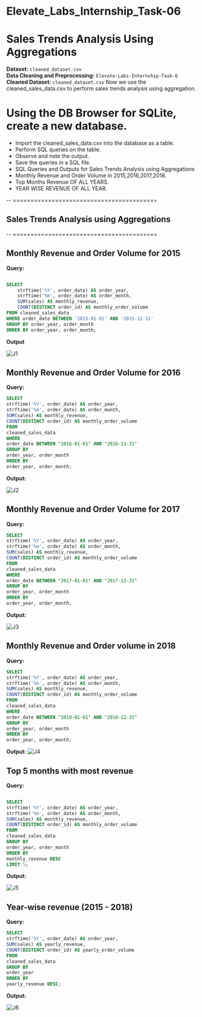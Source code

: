 # Elevate_Labs_Internship_Task-06

# Sales Trends Analysis Using Aggregations

**Dataset:** `cleaned_dataset.csv`  
**Data Cleaning and Preprocessing:** `Elevate-Labs-Internship-Task-6`  
**Cleaned Dataset:** `cleaned_dataset.csv`
Now we use the cleaned_sales_data.csv to perform sales trends analysis using aggregation. 

# Using the DB Browser for SQLite, create a new database.
- Import the cleaned_sales_data.csv into the database as a table.
- Perform SQL queries on the table.
- Observe and note the output.
- Save the queries in a SQL file.
- SQL Queries and Outputs for Sales Trends Analysis using Aggregations
- Monthly Revenue and Order Volume in 2015,2016,2017,2018.
- Top Months Revenue OF ALL YEARS.
- YEAR WISE REVENUE OF ALL YEAR.


-- =========================================
## Sales Trends Analysis using Aggregations
-- =========================================

## Monthly Revenue and Order Volume for 2015

**Query:**

```sql

SELECT 
    strftime('%Y', order_date) AS order_year, 
    strftime('%m', order_date) AS order_month, 
    SUM(sales) AS monthly_revenue, 
    COUNT(DISTINCT order_id) AS monthly_order_volume
FROM cleaned_sales_data
WHERE order_date BETWEEN '2015-01-01' AND '2015-12-31'
GROUP BY order_year, order_month
ORDER BY order_year, order_month;
```
**Output**
 
![J1](https://github.com/user-attachments/assets/2856d17d-3128-4b42-9534-3b67a3e6d9f8)


## Monthly Revenue and Order Volume for 2016
**Query:**

```sql
SELECT
strftime('%Y', order_date) AS order_year,
strftime('%m', order_date) AS order_month,
SUM(sales) AS monthly_revenue,
COUNT(DISTINCT order_id) AS monthly_order_volume
FROM
cleaned_sales_data
WHERE
order_date BETWEEN "2016-01-01" AND "2016-12-31"
GROUP BY
order_year, order_month
ORDER BY
order_year, order_month;
```
**Output:**


![J2](https://github.com/user-attachments/assets/0340ce29-92ef-4826-b11f-16eec9e0826b)

## Monthly Revenue and Order Volume for 2017

**Query:**

```sql
SELECT
strftime('%Y', order_date) AS order_year,
strftime('%m', order_date) AS order_month,
SUM(sales) AS monthly_revenue,
COUNT(DISTINCT order_id) AS monthly_order_volume
FROM
cleaned_sales_data
WHERE
order_date BETWEEN "2017-01-01" AND "2017-12-31"
GROUP BY
order_year, order_month
ORDER BY
order_year, order_month;
```
 **Output:**

![J3](https://github.com/user-attachments/assets/c6682ab7-27a5-418e-9d27-475632b77d80)


## Monthly Revenue and Order volume in 2018
**Query:**

```sql
SELECT
strftime('%Y', order_date) AS order_year,
strftime('%m', order_date) AS order_month,
SUM(sales) AS monthly_revenue,
COUNT(DISTINCT order_id) AS monthly_order_volume
FROM
cleaned_sales_data
WHERE
order_date BETWEEN "2018-01-01" AND "2018-12-31"
GROUP BY
order_year, order_month
ORDER BY
order_year, order_month;
```

**Output:**
![J4](https://github.com/user-attachments/assets/1acfdd25-dfd3-49b0-928b-dd47c009f81a)


## Top 5 months with most revenue
**Query:**

```sql

SELECT
strftime('%Y', order_date) AS order_year,
strftime('%m', order_date) AS order_month,
SUM(sales) AS monthly_revenue,
COUNT(DISTINCT order_id) AS monthly_order_volume
FROM
cleaned_sales_data
GROUP BY
order_year, order_month
ORDER BY
monthly_revenue DESC
LIMIT 5;
```

**Output:**

![J5](https://github.com/user-attachments/assets/7705cec1-da1b-4749-8541-bdfa19efce03)

## Year-wise revenue (2015 - 2018)

**Query:**

```sql
SELECT
strftime('%Y', order_date) AS order_year,
SUM(sales) AS yearly_revenue,
COUNT(DISTINCT order_id) AS yearly_order_volume
FROM
cleaned_sales_data
GROUP BY
order_year
ORDER BY
yearly_revenue DESC;
```
**Output:**


![J6](https://github.com/user-attachments/assets/defedf0a-d085-4937-a243-d94bdacab9da)
